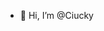 - 👋 Hi, I’m @Ciucky


<!---
Ciucky/Ciucky is a ✨ special ✨ repository because its `README.md` (this file) appears on your GitHub profile.
You can click the Preview link to take a look at your changes.
--->
